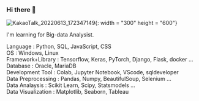 ### Hi there 👋

<!--
**MiddleJo/MiddleJo** is a ✨ _special_ ✨ repository because its `README.md` (this file) appears on your GitHub profile.

Here are some ideas to get you started:

- 🔭 I’m currently working on ...
- 🌱 I’m currently learning ...
- 👯 I’m looking to collaborate on ...
- 🤔 I’m looking for help with ...
- 💬 Ask me about ...
- 📫 How to reach me: ...
- 😄 Pronouns: ...
- ⚡ Fun fact: ...
-->
<!-- <img src="https://img.shields.io/badge/Python-3766AB?style=flat-square&logo=Python&logoColor=white"/> -->

![KakaoTalk_20220613_172347149](https://user-images.githubusercontent.com/96767467/175222361-15131b04-89ab-4808-89f8-9cc1e9b51dc3.jpg){: width = "300" height = "600"}


I'm learning for Big-data Analysist.

Language : Python, SQL, JavaScript, CSS  
OS : Windows, Linux  
Framework+Library : Tensorflow, Keras, PyTorch, Django, Flask, docker ...  
Database : Oracle, MariaDB  
Development Tool : Colab, Jupyter Notebook, VScode, sqldeveloper  
Data Preprocessing : Pandas, Numpy, BeautifulSoup, Selenium ...  
Data Analaysis : Scikit Learn, Scipy, Statsmodels ...  
Data Visualization : Matplotlib, Seaborn, Tableau  
